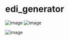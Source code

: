 # edi_generator
![image](https://user-images.githubusercontent.com/44517057/125626391-0ce47da1-f1be-4fb1-93f2-34f668b5f298.png)
![image](https://user-images.githubusercontent.com/44517057/125626461-81f9dd00-2085-4e77-a078-ee9962e5e18e.png)


![image](https://user-images.githubusercontent.com/44517057/125626506-019c2192-143a-4ffa-8493-95384e6c869d.png)
